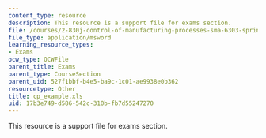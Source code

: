 ```yaml
---
content_type: resource
description: This resource is a support file for exams section.
file: /courses/2-830j-control-of-manufacturing-processes-sma-6303-spring-2008/17b3e749d586542c310bfb7d55247270_cp_example.xls
file_type: application/msword
learning_resource_types:
- Exams
ocw_type: OCWFile
parent_title: Exams
parent_type: CourseSection
parent_uid: 527f1bbf-b4e5-ba9c-1c01-ae9938e0b362
resourcetype: Other
title: cp_example.xls
uid: 17b3e749-d586-542c-310b-fb7d55247270
---
```

This resource is a support file for exams section.

